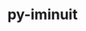 ---
title: "py-iminuit"
layout: cache
categories: [package, develop]
meta: {"compilers": ["gcc@=11.4.0"], "num_specs": 6, "num_specs_by_stack": {"hep": 6, "root": 6}, "oss": ["ubuntu22.04"], "platforms": ["linux"], "stacks": ["hep", "root"], "targets": ["x86_64_v3"], "versions": ["2.21.3"]}
spec_details: [{"compiler": "gcc@=11.4.0", "hash": "37rhzfyaohhcztzugbjtrntdnq2hg4ey", "os": "ubuntu22.04", "platform": "linux", "size": "-", "stacks": ["hep", "root"], "tarball": "https://binaries.spack.io/develop/build_cache/linux-ubuntu22.04-x86_64_v3/gcc-11.4.0/py-iminuit-2.21.3/linux-ubuntu22.04-x86_64_v3-gcc-11.4.0-py-iminuit-2.21.3-37rhzfyaohhcztzugbjtrntdnq2hg4ey.spack", "target": "x86_64_v3", "variants": ["build_system=python_pip"], "versions": ["2.21.3"]}, {"compiler": "gcc@=11.4.0", "hash": "7xtmzvr4lkcbfyzlzq5isla5y7ibs4i6", "os": "ubuntu22.04", "platform": "linux", "size": "-", "stacks": ["hep", "root"], "tarball": "https://binaries.spack.io/develop/build_cache/linux-ubuntu22.04-x86_64_v3/gcc-11.4.0/py-iminuit-2.21.3/linux-ubuntu22.04-x86_64_v3-gcc-11.4.0-py-iminuit-2.21.3-7xtmzvr4lkcbfyzlzq5isla5y7ibs4i6.spack", "target": "x86_64_v3", "variants": ["build_system=python_pip"], "versions": ["2.21.3"]}, {"compiler": "gcc@=11.4.0", "hash": "fix7oefp7vilyds5zq4qfek5zast6ezi", "os": "ubuntu22.04", "platform": "linux", "size": "-", "stacks": ["hep", "root"], "tarball": "https://binaries.spack.io/develop/build_cache/linux-ubuntu22.04-x86_64_v3/gcc-11.4.0/py-iminuit-2.21.3/linux-ubuntu22.04-x86_64_v3-gcc-11.4.0-py-iminuit-2.21.3-fix7oefp7vilyds5zq4qfek5zast6ezi.spack", "target": "x86_64_v3", "variants": ["build_system=python_pip"], "versions": ["2.21.3"]}, {"compiler": "gcc@=11.4.0", "hash": "lrld5scxiifqstrvv362di3isdoeunjz", "os": "ubuntu22.04", "platform": "linux", "size": "-", "stacks": ["hep", "root"], "tarball": "https://binaries.spack.io/develop/build_cache/linux-ubuntu22.04-x86_64_v3/gcc-11.4.0/py-iminuit-2.21.3/linux-ubuntu22.04-x86_64_v3-gcc-11.4.0-py-iminuit-2.21.3-lrld5scxiifqstrvv362di3isdoeunjz.spack", "target": "x86_64_v3", "variants": ["build_system=python_pip"], "versions": ["2.21.3"]}, {"compiler": "gcc@=11.4.0", "hash": "o5t5zwptjdx4ip3zl7qqqte23spqkkm6", "os": "ubuntu22.04", "platform": "linux", "size": "-", "stacks": ["hep", "root"], "tarball": "https://binaries.spack.io/develop/build_cache/linux-ubuntu22.04-x86_64_v3/gcc-11.4.0/py-iminuit-2.21.3/linux-ubuntu22.04-x86_64_v3-gcc-11.4.0-py-iminuit-2.21.3-o5t5zwptjdx4ip3zl7qqqte23spqkkm6.spack", "target": "x86_64_v3", "variants": ["build_system=python_pip"], "versions": ["2.21.3"]}, {"compiler": "gcc@=11.4.0", "hash": "oxsqcu5khxfpo5vs4lrxs2ok46ucbd3a", "os": "ubuntu22.04", "platform": "linux", "size": "-", "stacks": ["hep", "root"], "tarball": "https://binaries.spack.io/develop/build_cache/linux-ubuntu22.04-x86_64_v3/gcc-11.4.0/py-iminuit-2.21.3/linux-ubuntu22.04-x86_64_v3-gcc-11.4.0-py-iminuit-2.21.3-oxsqcu5khxfpo5vs4lrxs2ok46ucbd3a.spack", "target": "x86_64_v3", "variants": ["build_system=python_pip"], "versions": ["2.21.3"]}]
---